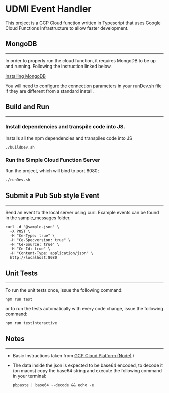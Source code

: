 # UDMI Event Handler

This project is a GCP Cloud function written in Typescript that uses Google Cloud Functions Infrastructure to allow faster development.

## MongoDB
---

In order to properly run the cloud function, it requires MongoDB to be up and running.  Following the instruction linked below.

[Installing MongoDB](https://www.mongodb.com/docs/manual/administration/install-community/)

You will need to configure the connection parameters in your runDev.sh file if they are different from a standard install.

## Build and Run
---

### Install dependencies and transpile code into JS.

Installs all the npm dependencies and transpiles code into JS

```
./buildDev.sh
```

### Run the Simple Cloud Function Server

Run the project, which will bind to port 8080;

```
./runDev.sh
```

## Submit a Pub Sub style Event
---

Send an event to the local server using curl.  Example events can be found in the sample_messages folder.

```
curl -d "@sample.json" \
  -X POST \
  -H "Ce-Type: true" \
  -H "Ce-Specversion: true" \
  -H "Ce-Source: true" \
  -H "Ce-Id: true" \
  -H "Content-Type: application/json" \
  http://localhost:8080
```

## Unit Tests
---

To run the unit tests once, issue the following command:

```
npm run test
```

or to run the tests automatically with every code change, issue the following command:

```
npm run testInteractive
```
## Notes
---

* Basic Instructions taken from [GCP Cloud Platform (Node)](https://github.com/GoogleCloudPlatform/functions-framework-nodejs) \
* The data inside the json is expected to be base64 encoded, to decode it (on macos) copy the base64 string and execute the following command in your terminal:

   ```
   pbpaste | base64 --decode && echo -e
   ```
